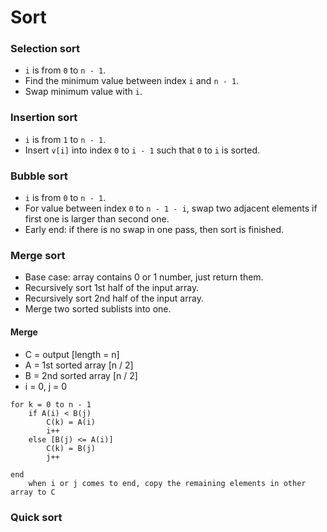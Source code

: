 # Sort

### Selection sort
- `i` is from `0` to `n - 1`.
- Find the minimum value between index `i` and `n - 1`.
- Swap minimum value with `i`.

### Insertion sort
- `i` is from `1` to `n - 1`.
- Insert `v[i]` into index `0` to `i - 1` such that `0` to `i` is sorted.

### Bubble sort
- `i` is from `0` to `n - 1`.
- For value between index `0` to `n - 1 - i`, swap two adjacent elements if first one is larger than second one.
- Early end: if there is no swap in one pass, then sort is finished.

### Merge sort
- Base case: array contains 0 or 1 number, just return them.
- Recursively sort 1st half of the input array.
- Recursively sort 2nd half of the input array.
- Merge two sorted sublists into one.

#### Merge
- C = output [length = n]
- A = 1st sorted array [n / 2]
- B = 2nd sorted array [n / 2]
- i = 0, j = 0
```
for k = 0 to n - 1
    if A(i) < B(j) 
        C(k) = A(i)
        i++
    else [B(j) <= A(i)]
        C(k) = B(j)
        j++

end
    when i or j comes to end, copy the remaining elements in other array to C
```

### Quick sort